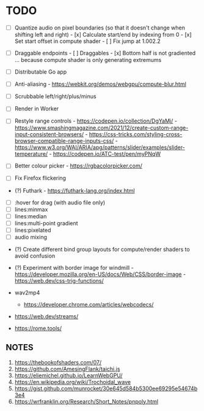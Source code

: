 # TODO

- [ ] Quantize audio on pixel boundaries (so that it doesn't change when shifting left and right)
      - [x] Calculate start/end by indexing from 0
      - [x] Set start offset in compute shader 
      - [ ] Fix jump at 1.002.2

- [ ] Draggable endpoints
      - [ ] Draggables
      - [x] Bottom half is not gradiented ... because compute shader is only generating extremums


- [ ] Distributable Go app

- [ ] Anti-aliasing
      - https://webkit.org/demos/webgpu/compute-blur.html

- [ ] Scrubbable left/right/plus/minus
- [ ] Render in Worker
- [ ] Restyle range controls
      - https://codepen.io/collection/DgYaMj/
      - https://www.smashingmagazine.com/2021/12/create-custom-range-input-consistent-browsers/
      - https://css-tricks.com/styling-cross-browser-compatible-range-inputs-css/
      - https://www.w3.org/WAI/ARIA/apg/patterns/slider/examples/slider-temperature/
      - https://codepen.io/ATC-test/pen/myPNqW

- [ ] Better colour picker
      - https://rgbacolorpicker.com/
- [ ] Fix Firefox flickering
- (?) Futhark
      - https://futhark-lang.org/index.html
      
- [ ] :hover for drag (with audio file only)
- [ ] lines:minmax
- [ ] lines:median
- [ ] lines:multi-point gradient
- [ ] lines:pixelated
- [ ] audio mixing

- (?) Create different bind group layouts for compute/render shaders to avoid confusion
- (?) Experiment with border image for windmill
      - https://developer.mozilla.org/en-US/docs/Web/CSS/border-image
      - https://web.dev/css-trig-functions/

- wav2mp4
  - https://developer.chrome.com/articles/webcodecs/

- https://web.dev/streams/
- https://rome.tools/

## NOTES

1. https://thebookofshaders.com/07/
2. https://github.com/AmesingFlank/taichi.js
3. https://eliemichel.github.io/LearnWebGPU/
4. https://en.wikipedia.org/wiki/Trochoidal_wave
5. https://gist.github.com/munrocket/30e645d584b5300ee69295e54674b3e4
6. https://wrfranklin.org/Research/Short_Notes/pnpoly.html